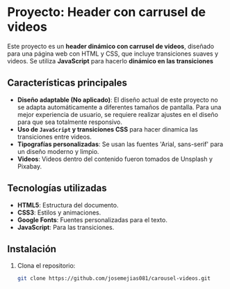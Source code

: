 # Proyecto: Header con carrusel de videos

Este proyecto es un **header dinámico con carrusel de videos**, diseñado para una página web con HTML y CSS, que incluye transiciones suaves y videos. Se utiliza **JavaScript** para hacerlo **dinámico en las transiciones** 
## Características principales

- **Diseño adaptable (No aplicado)**: El diseño actual de este proyecto no se adapta automáticamente a diferentes tamaños de pantalla. Para una mejor experiencia de usuario, se requiere realizar ajustes en el diseño para que sea totalmente responsivo.
- **Uso de `JavaScript` y transiciones CSS** para hacer dinamica las transiciones entre videos.
- **Tipografías personalizadas**: Se usan las fuentes 'Arial, sans-serif' para un diseño moderno y limpio.
- **Videos**: Videos dentro del contenido fueron tomados de Unsplash y Pixabay.

## Tecnologías utilizadas

- **HTML5**: Estructura del documento.
- **CSS3**: Estilos y animaciones.
- **Google Fonts**: Fuentes personalizadas para el texto.
- **JavaScript**: Para las transiciones.
  
## Instalación

1. Clona el repositorio:
   ```bash
   git clone https://github.com/josemejias081/carousel-videos.git
